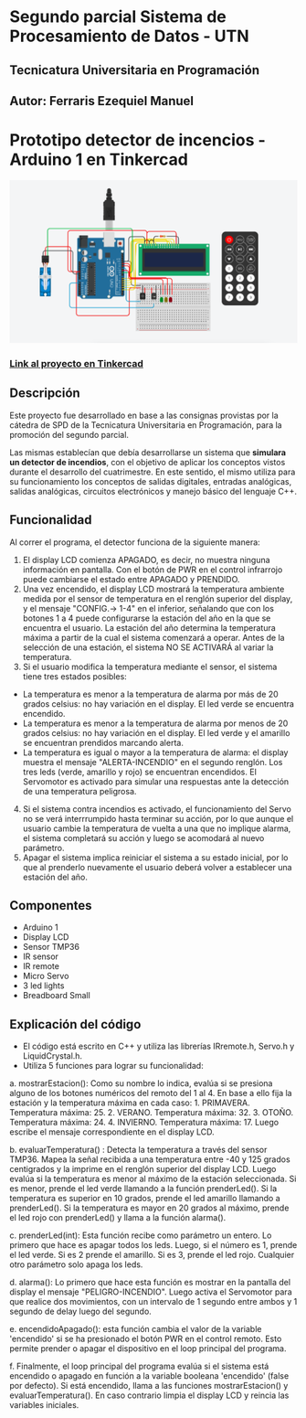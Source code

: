 # Segundo parcial Sistema de Procesamiento de Datos - UTN 
## Tecnicatura Universitaria en Programación

## Autor: Ferraris Ezequiel Manuel
# Prototipo detector de incencios - Arduino 1 en Tinkercad

![Proyecto](https://github.com/EzequielFerraris/Segundo-parcial-SPD---Arduino-en-Tinkercad/blob/main/Imagenes/proyecto.png)
### [Link al proyecto en Tinkercad](https://www.tinkercad.com/things/ciP7IaodqdI)

## Descripción
Este proyecto fue desarrollado en base a las consignas provistas por la cátedra de SPD de la Tecnicatura Universitaria en Programación, para la promoción del segundo parcial. 

Las mismas establecían que debía desarrollarse un sistema que **simulara un detector de incendios**, con el objetivo de aplicar los conceptos vistos durante el desarrollo del cuatrimestre. En este sentido, el mismo utiliza para su funcionamiento los conceptos de salidas digitales, entradas analógicas, salidas analógicas, circuitos electrónicos y manejo básico del lenguaje C++.

## Funcionalidad
Al correr el programa, el detector funciona de la siguiente manera:
1. El display LCD comienza APAGADO, es decir, no muestra ninguna información en pantalla. Con el botón de PWR en el control infrarrojo puede cambiarse el estado entre APAGADO y PRENDIDO.
2. Una vez encendido, el display LCD mostrará la temperatura ambiente medida por el sensor de temperatura en el renglón superior del display, y el mensaje "CONFIG.-> 1-4" en el inferior, señalando que con los botones 1 a 4 puede configurarse la estación del año en la que se encuentra el usuario. La estación del año determina la temperatura máxima a partir de la cual el sistema comenzará a operar. Antes de la selección de una estación, el sistema NO SE ACTIVARÁ al variar la temperatura.
3. Si el usuario modifica la temperatura mediante el sensor, el sistema tiene tres estados posibles:
  * La temperatura es menor a la temperatura de alarma por más de 20 grados celsius: no hay variación en el display. El led verde se encuentra encendido.
  * La temperatura es menor a la temperatura de alarma por menos de 20 grados celsius: no hay variación en el display. El led verde y el amarillo se encuentran prendidos marcando alerta.
  * La temperatura es igual o mayor a la temperatura de alarma: el display muestra el mensaje "ALERTA-INCENDIO" en el segundo renglón. Los tres leds (verde, amarillo y rojo) se encuentran encendidos. El Servomotor es activado para simular una respuestas ante la detección de una temperatura peligrosa. 
4. Si el sistema contra incendios es activado, el funcionamiento del Servo no se verá interrrumpido hasta terminar su acción, por lo que aunque el usuario cambie la temperatura de vuelta a una que no implique alarma, el sistema completará su acción y luego se acomodará al nuevo parámetro.
5. Apagar el sistema implica reiniciar el sistema a su estado inicial, por lo que al prenderlo nuevamente el usuario deberá volver a establecer una estación del año.

## Componentes
* Arduino 1
* Display LCD
* Sensor TMP36
* IR sensor
* IR remote
* Micro Servo
* 3 led lights
* Breadboard Small

## Explicación del código
* El código está escrito en C++ y utiliza las librerías IRremote.h, Servo.h y LiquidCrystal.h. 
* Utiliza 5 funciones para lograr su funcionalidad:

a. mostrarEstacion(): Como su nombre lo indica, evalúa si se presiona alguno de los botones numéricos del remoto del 1 al 4. En base a ello fija la estación y la temperatura máxima en cada caso:
     1. PRIMAVERA. Temperatura máxima: 25.
     2. VERANO. Temperatura máxima: 32.
     3. OTOÑO. Temperatura máxima: 24.
     4. INVIERNO. Temperatura máxima: 17.
Luego escribe el mensaje correspondiente en el display LCD.
  
b. evaluarTemperatura() : Detecta la temperatura a través del sensor TMP36. Mapea la señal recibida a una temperatura entre -40 y 125 grados centigrados y la imprime en el renglón superior del display LCD. Luego evalúa si la temperatura es menor al máximo de la estación seleccionada. Si es menor, prende el led verde llamando a la función prenderLed(). Si la temperatura es superior en 10 grados, prende el led amarillo llamando a prenderLed(). Si la temperatura es mayor en 20 grados al máximo, prende el led rojo con prenderLed() y llama a la función alarma().
 
c. prenderLed(int): Esta función recibe como parámetro un entero. Lo primero que hace es apagar todos los leds. Luego, si el número es 1, prende el led verde. Si es 2 prende el amarillo. Si es 3, prende el led rojo. Cualquier otro parámetro solo apaga los leds.

d. alarma(): Lo primero que hace esta función es mostrar en la pantalla del display el mensaje "PELIGRO-INCENDIO". Luego activa el Servomotor para que realice dos movimientos, con un intervalo de 1 segundo entre ambos y 1 segundo de delay luego del segundo.

e. encendidoApagado(): esta función cambia el valor de la variable 'encendido' si se ha presionado el botón PWR en el control remoto. Esto permite prender o apagar el dispositivo en el loop principal del programa.

f. Finalmente, el loop principal del programa evalúa si el sistema está encendido o apagado en función a la variable booleana 'encendido' (false por defecto). Si está encendido, llama a las funciones mostrarEstacion() y evaluarTemperatura(). En caso contrario limpia el display LCD y reincia las variables iniciales.
